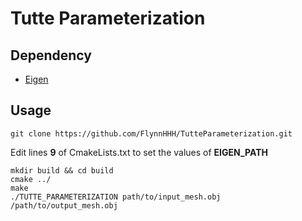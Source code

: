 # Tutte Parameterization

## Dependency

* [Eigen](http://eigen.tuxfamily.org/)

## Usage

```SHELL
git clone https://github.com/FlynnHHH/TutteParameterization.git
```

Edit lines **9** of CmakeLists.txt to set the values of **EIGEN_PATH**

```SHELL
mkdir build && cd build
cmake ../
make
./TUTTE_PARAMETERIZATION path/to/input_mesh.obj /path/to/output_mesh.obj
```
